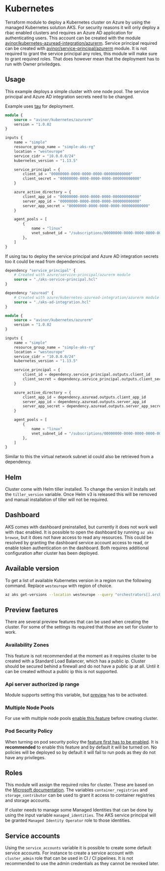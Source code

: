# Kubernetes

Terraform module to deploy a Kubernetes cluster on Azure by using the managed Kubernetes solution AKS. For security reasons it will only deploy a rbac enabled clusters and requires an Azure AD application for authenticating users. This account can be created with the module [avinor/kubernetes-azuread-integration/azurerm](https://github.com/avinor/terraform-azurerm-kubernetes-azuread-integration). Service principal required can be created with [avinor/service-principal/azurerm](https://github.com/avinor/terraform-azurerm-service-principal) module. It is not required to grant the service principal any roles, this module will make sure to grant required roles. That does however mean that the deployment has to run with Owner priviledges.

## Usage

This example deploys a simple cluster with one node pool. The service principal and Azure AD integration secrets need to be changed.

Example uses [tau](https://github.com/avinor/tau) for deployment.

```terraform
module {
    source = "avinor/kubernetes/azurerm"
    version = "1.0.02
}

inputs {
    name = "simple"
    resource_group_name = "simple-aks-rg"
    location = "westeurope"
    service_cidr = "10.0.0.0/24"
    kubernetes_version = "1.13.5"

    service_principal = {
        client_id = "00000000-0000-0000-0000-000000000000"
        client_secret = "00000000-0000-0000-0000-000000000000"
    }

    azure_active_directory = {
        client_app_id = "00000000-0000-0000-0000-000000000000"
        server_app_id = "00000000-0000-0000-0000-000000000000"
        server_app_secret = "00000000-0000-0000-0000-000000000000"
    }

    agent_pools = [
        {
            name = "linux"
            vnet_subnet_id = "/subscriptions/00000000-0000-0000-0000-000000000000/resourceGroups/mygroup1/providers/Microsoft.Network/virtualNetworks/myvnet1"
        },
    ]
}
```

If using tau to deploy the service principal and Azure AD integration secrets too it could be read from dependencies.

```terraform
dependency "service_principal" {
    # Created with azure/service-principal/azurerm module
    source = "./aks-service-principal.hcl"
}

dependency "azuread" {
    # Created with azure/kubernetes-azuread-integration/azurerm module
    source = "./aks-ad-integration.hcl"
}

module {
    source = "avinor/kubernetes/azurerm"
    version = "1.0.02
}

inputs {
    name = "simple"
    resource_group_name = "simple-aks-rg"
    location = "westeurope"
    service_cidr = "10.0.0.0/24"
    kubernetes_version = "1.13.5"

    service_principal = {
        client_id = dependency.service_principal.outputs.client_id
        client_secret = dependency.service_principal.outputs.client_secret
    }

    azure_active_directory = {
        client_app_id = dependency.azuread.outputs.client_app_id
        server_app_id = dependency.azuread.outputs.server_app_id
        server_app_secret = dependency.azuread.outputs.server_app_secret
    }

    agent_pools = [
        {
            name = "linux"
            vnet_subnet_id = "/subscriptions/00000000-0000-0000-0000-000000000000/resourceGroups/mygroup1/providers/Microsoft.Network/virtualNetworks/myvnet1"
        },
    ]
}
```

Similar to this the virtual network subnet id could also be retrieved from a dependency.

## Helm

Cluster come with Helm tiller installed. To change the version it installs set the `tiller_version` variable. Once Helm v3 is released this will be removed and manual installation of tiller will not be required.

## Dashboard

AKS comes with dashboard preinstalled, but currently it does not work well with rbac enabled. It is possible to open the dashboard by running `az aks browse`, but it does not have access to read any resources. This could be resolved by granting the dashboard service account access to read, or enable token authentication on the dashboard. Both requires additional configuration after cluster has been deployed.

## Available version

To get a list of available Kubernetes version in a region run the following command. Replace `westeurope` with region of choice.

```bash
az aks get-versions --location westeurope --query "orchestrators[].orchestratorVersion"
```

## Preview faetures

There are several preview features that can be used when creating the cluster. For some of the settings its required that those are set for cluster to work.

### Availability Zones

This feature is not recommended at the moment as it requires cluster to be created with a Standard Load Balancer, which has a public ip. Cluster should be secured behind a firewall and do not have a public ip at all. Until it can be created without a public ip this is not supported.

### Api server authorized ip range

Module supports setting this variable, but [preview](https://docs.microsoft.com/en-us/azure/aks/api-server-authorized-ip-ranges) has to be activated.

### Multiple Node Pools

For use with multiple node pools [enable this feature](https://docs.microsoft.com/en-us/azure/aks/use-multiple-node-pools) before creating cluster.

### Pod Security Policy

When turning on pod security policy the [feature first has to be enabled](https://docs.microsoft.com/en-us/azure/aks/use-pod-security-policies). It is **recommended** to enable this feature and by default it will be turned on. No policies will be deployed so by default it will fail to run pods as they do not have any privileges.

## Roles

This module will assign the required roles for cluster. These are based on the [Microsoft documentation](https://docs.microsoft.com/en-us/azure/aks/kubernetes-service-principal). The variables `container_registries` and `storage_contributor` can be used to grant it access to container registries and storage accounts.

If cluster needs to manage some Managed Identities that can be done by using the input variable `managed_identities`. The AKS service principal will be granted `Managed Identity Operator` role to those identities.

## Service accounts

Using the `service_accounts` variable it is possible to create some default service accounts. For instance to create a service account with `cluster_admin` role that can be used in CI / CI pipelines. It is not recommended to use the admin credentials as they cannot be revoked later. 